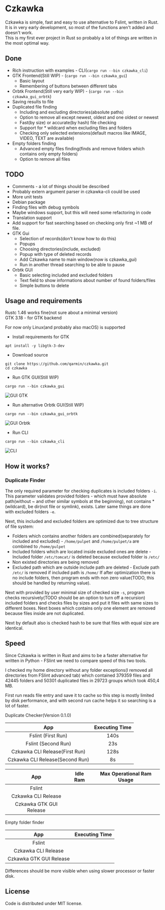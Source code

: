 # Czkawka
Czkawka is simple, fast and easy to use alternative to Fslint, written in Rust.  
It is in very early development, so most of the functions aren't added and doesn't work.  
This is my first ever project in Rust so probably a lot of things are written in the most optimal way.

## Done
- Rich instruction with examples - CLI(`cargo run --bin czkawka_cli`)
- GTK Frontend(Still WIP) - (`cargo run --bin czkawka_gui`)
  - Basic layout
  - Remembering of buttons between different tabs
- Orbtk Frontend(Still very early WIP) - (`cargo run --bin czkawka_gui_orbtk`)
- Saving results to file
- Duplicated file finding
  - Including and excluding directories(absolute paths)
  - Option to remove all except newest, oldest and one oldest or newest
  - Fast(by size) or accurate(by hash) file checking
  - Support for * wildcard when excluding files and folders
  - Checking only selected extensions(default macros like IMAGE, VIDEO, TEXT are available)
- Empty folders finding
  - Advanced empty files finding(finds and remove folders which contains only empty folders)
  - Option to remove all files

## TODO
- Comments - a lot of things should be described
- Probably extern argument parser in czkawka-cli could be used 
- More unit tests
- Debian package
- Finding files with debug symbols
- Maybe windows support, but this will need some refactoring in code
- Translation support
- Add support for fast searching based on checking only first ~1 MB of file.
- GTK Gui
  - Selection of records(don't know how to do this)
  - Popups
  - Choosing directories(include, excluded)
  - Popup with type of deleted records
  - Add Czkawka name to main window(now is czkawka_gui)
  - Run in another thread searching to be able to pause
- Orbtk GUI
  - Basic selecting included and excluded folders
  - Text field to show informations about number of found folders/files
  - Simple buttons to delete 

## Usage and requirements
Rustc 1.46 works fine(not sure about a minimal version)  
GTK 3.18 - for GTK backend

For now only Linux(and probably also macOS) is supported

- Install requirements for GTK
```
apt install -y libgtk-3-dev
```

- Download source
```
git clone https://github.com/qarmin/czkawka.git
cd czkawka
```
- Run GTK GUI(Still WIP)
```
cargo run --bin czkawka_gui
```
![GUI GTK](https://user-images.githubusercontent.com/41945903/93716818-0eb7ee00-fb72-11ea-8fdb-50b49a221868.png)
- Run alternative Orbtk GUI(Still WIP)
```
cargo run --bin czkawka_gui_orbtk
```
![GUI Orbtk](https://user-images.githubusercontent.com/41945903/92405241-7b27fb80-f135-11ea-9fc4-5ebc2b76b011.png)
- Run CLI
```
cargo run --bin czkawka_cli
```
![CLI](https://user-images.githubusercontent.com/41945903/93716816-0bbcfd80-fb72-11ea-8d31-4c87cc2abe6d.png)

## How it works?
### Duplicate Finder
The only required parameter for checking duplicates is included folders `-i`. This parameter validates provided folders - which must have absolute path(without ~ and other similar symbols at the beginning), not contains *(wildcard), be dir(not file or symlink), exists. Later same things are done with excluded folders `-e`. 

Next, this included and excluded folders are optimized due to tree structure of file system:
- Folders which contains another folders are combined(separately for included and excluded) - `/home/pulpet` and `/home/pulpet/a` are combined to `/home/pulpet`
- Included folders which are located inside excluded ones are delete - Included folder `/etc/tomcat/` is deleted because excluded folder is `/etc/`
- Non existed directories are being removed
- Excluded path which are outside include path are deleted - Exclude path `/etc/` is removed if included path is `/home/`
If after optimization there is no include folders, then program ends with non zero value(TODO, this should be handled by returning value).

Next with provided by user minimal size of checked size `-s`, program checks recursively(TODO should be an option to turn off a recursion) included folders and checks files by sizes and put it files with same sizes to different boxes. 
Next boxes which contains only one element are removed because files inside are not duplicated.

Next by default also is checked hash to be sure that files with equal size are identical.

## Speed
Since Czkawka is written in Rust and aims to be a faster alternative for written in Python - FSlint we need to compare speed of this two tools.

I checked my home directory without any folder exceptions(I removed all directories from FSlint advanced tab) which contained 379359 files and 42445 folders and 50301 duplicated files in 29723 groups which took 450,4 MB.

First run reads file entry and save it to cache so this step is mostly limited by disk performance, and with second run cache helps it so searching is a lot of faster.

Duplicate Checker(Version 0.1.0)

| App| Executing Time |
|:----------:|:-------------:|
| Fslint (First Run)| 140s |
| Fslint (Second Run)| 23s |
| Czkawka CLI Release(First Run) | 128s |
| Czkawka CLI Release(Second Run) | 8s |

| App| Idle Ram | Max Operational Ram Usage |
|:----------:|:-------------:|:-------------:|
| Fslint |  |  |
| Czkawka CLI Release |  |
| Czkawka GTK GUI Release |  |


Empty folder finder

| App| Executing Time |
|:----------:|:-------------:|
| Fslint |  |
| Czkawka CLI Release |  |
| Czkawka GTK GUI Release |  |

Differences should be more visible when using slower processor or faster disk.

## License
Code is distributed under MIT license.
